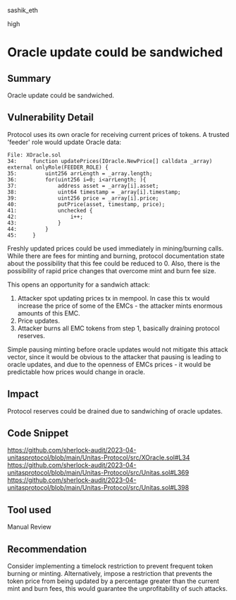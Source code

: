 sashik_eth

high

# Oracle update could be sandwiched

## Summary

Oracle update could be sandwiched. 

## Vulnerability Detail

Protocol uses its own oracle for receiving current prices of tokens. A trusted 'feeder' role would update Oracle data:
```solidity
File: XOracle.sol
34:     function updatePrices(IOracle.NewPrice[] calldata _array) external onlyRole(FEEDER_ROLE) { 
35:         uint256 arrLength = _array.length;
36:         for(uint256 i=0; i<arrLength; ){
37:             address asset = _array[i].asset;
38:             uint64 timestamp = _array[i].timestamp;
39:             uint256 price = _array[i].price;
40:             putPrice(asset, timestamp, price);
41:             unchecked {
42:                 i++;
43:             }
44:         }
45:     }
```

Freshly updated prices could be used immediately in mining/burning calls. While there are fees for minting and burning, protocol documentation state about the possibility that this fee could be reduced to 0. Also, there is the possibility of rapid price changes that overcome mint and burn fee size.

This opens an opportunity for a sandwich attack:
1. Attacker spot updating prices tx in mempool. In case this tx would increase the price of some of the EMCs - the attacker mints enormous amounts of this EMC.
2. Price updates.
3. Attacker burns all EMC tokens from step 1, basically draining protocol reserves.

Simple pausing minting before oracle updates would not mitigate this attack vector, since it would be obvious to the attacker that pausing is leading to oracle updates, and due to the openness of EMCs prices - it would be predictable how prices would change in oracle.

## Impact

Protocol reserves could be drained due to sandwiching of oracle updates.

## Code Snippet

https://github.com/sherlock-audit/2023-04-unitasprotocol/blob/main/Unitas-Protocol/src/XOracle.sol#L34
https://github.com/sherlock-audit/2023-04-unitasprotocol/blob/main/Unitas-Protocol/src/Unitas.sol#L369
https://github.com/sherlock-audit/2023-04-unitasprotocol/blob/main/Unitas-Protocol/src/Unitas.sol#L398

## Tool used

Manual Review

## Recommendation

Consider implementing a timelock restriction to prevent frequent token burning or minting. Alternatively, impose a restriction that prevents the token price from being updated by a percentage greater than the current mint and burn fees, this would guarantee the unprofitability of such attacks.
